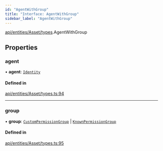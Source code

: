```yaml
---
id: "AgentWithGroup"
title: "Interface: AgentWithGroup"
sidebar_label: "AgentWithGroup"
---
```


[api/entities/Asset/types](../../../../../../modules/API/Entities/Asset/Types/Types.md).AgentWithGroup

## Properties

### agent

• **agent**: [`Identity`](../../../../../../classes/API/Entities/Identity/Identity.md)

#### Defined in

[api/entities/Asset/types.ts:94](https://github.com/PolymeshAssociation/polymesh-sdk/blob/968f8d70c/src/api/entities/Asset/types.ts#L94)

___

### group

• **group**: [`CustomPermissionGroup`](../../../../../../classes/API/Entities/CustomPermissionGroup/CustomPermissionGroup.md) \| [`KnownPermissionGroup`](../../../../../../classes/API/Entities/KnownPermissionGroup/KnownPermissionGroup.md)

#### Defined in

[api/entities/Asset/types.ts:95](https://github.com/PolymeshAssociation/polymesh-sdk/blob/968f8d70c/src/api/entities/Asset/types.ts#L95)

